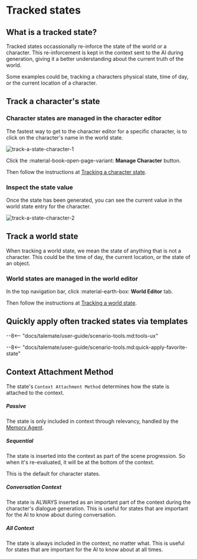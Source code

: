 # Tracked states


## What is a tracked state?
<!--- --8<-- [start:what-is-a-tracked-state] -->
Tracked states occassionally re-inforce the state of the world or a character. This re-inforcement is kept in the context sent to the AI during generation, giving it a better understanding about the current truth of the world.

Some examples could be, tracking a characters physical state, time of day, or the current location of a character.
<!--- --8<-- [end:what-is-a-tracked-state] -->
## Track a character's state

### Character states are managed in the character editor

The fastest way to get to the character editor for a specific character, is to click on the character's name in the world state.

![track-a-state-character-1](/talemate/img/0.26.0/track-a-state-character-1.png)

Click the :material-book-open-page-variant: **Manage Character** button.

Then follow the instructions at [Tracking a character state](/talemate/user-guide/world-editor/characters/states).

### Inspect the state value

Once the state has been generated, you can see the current value in the world state entry for the character.

![track-a-state-character-2](/talemate/img/0.26.0/track-a-state-character-state-inspect.png)

## Track a world state

When tracking a world state, we mean the state of anything that is not a character. This could be the time of day, the current location, or the state of an object.

### World states are managed in the world editor

In the top navigation bar, click :material-earth-box: **World Editor** tab.

Then follow the instructions at [Tracking a world state](/talemate/user-guide/world-editor/world/states).

## Quickly apply often tracked states via templates

--8<-- "docs/talemate/user-guide/scenario-tools.md:tools-ux"

--8<-- "docs/talemate/user-guide/scenario-tools.md:quick-apply-favorite-state"

## Context Attachment Method
<!-- --8<-- [start:context-attachment-method] -->
The state's `Context Attachment Method` determines how the state is attached to the context.

##### Passive

The state is only included in context through relevancy, handled by the [Memory Agent](/talemate/user-guide/agents/memory/).

##### Sequential

The state is inserted into the context as part of the scene progression. So when it's re-evaluated, it will be at the bottom of the context.

This is the default for character states.

##### Conversation Context

The state is ALWAYS inserted as an important part of the context during the character's dialogue generation. This is useful for states that are important for the AI to know about during conversation.

##### All Context

The state is always included in the context, no matter what. This is useful for states that are important for the AI to know about at all times.
<!-- --8<-- [end:context-attachment-method] -->